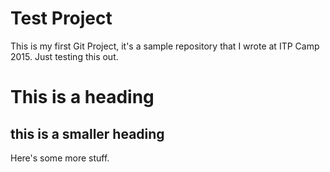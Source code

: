Test Project
============

This is my first Git Project, it's a sample repository that I wrote at ITP Camp 2015.  Just testing this out.

# This is a heading
## this is a smaller heading
Here's some more stuff.
